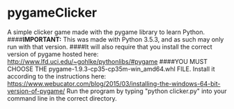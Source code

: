 # pygameClicker
A simple clicker game made with the pygame library to learn Python.
####**IMPORTANT:** This was made with Python 3.5.3, and as such may only run with that version.
####It will also require that you install the correct version of pygame hosted here: http://www.lfd.uci.edu/~gohlke/pythonlibs/#pygame
####YOU MUST CHOOSE THE pygame-1.9.3-cp35-cp35m-win_amd64.whl FILE. Install it according to the instructions here: https://www.webucator.com/blog/2015/03/installing-the-windows-64-bit-version-of-pygame/
Run the program by typing "python clicker.py" into your command line in the correct directory.